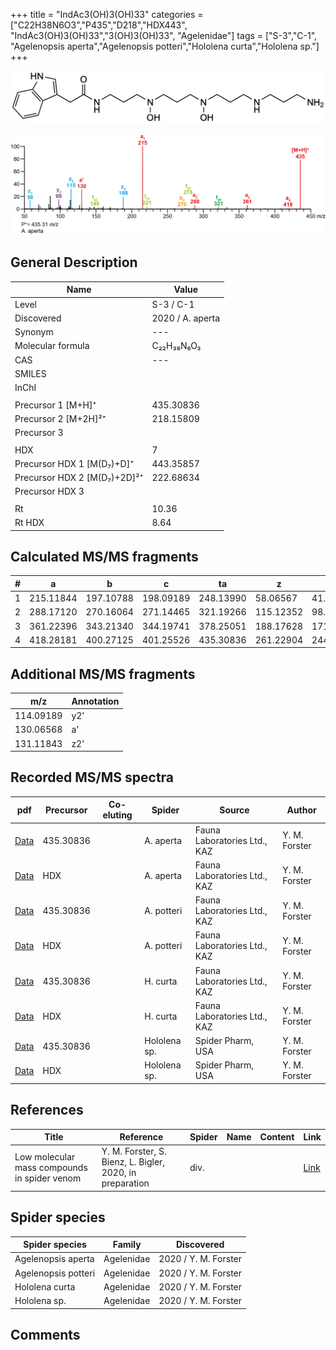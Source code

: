 +++
title = "IndAc3(OH)3(OH)33"
categories = ["C22H38N6O3","P435","D218","HDX443",
"IndAc3(OH)3(OH)33","3(OH)3(OH)33",
"Agelenidae"]
tags = ["S-3","C-1",
"Agelenopsis aperta","Agelenopsis potteri","Hololena curta","Hololena sp."]
+++

![](/img/IndAc3(OH)3(OH)33.png)

![](/img_MSMS/435_IndAc3(OH)3(OH)33_Aa.png?classes=border)

## General Description

| Name                        | Value            |
|-----------------------------|------------------|
| Level                       | S-3 / C-1               |
| Discovered                  | 2020 / A. aperta |
| Synonym                     | ---              |
| Molecular formula           | C₂₂H₃₈N₆O₃       |
| CAS                         | ---              |
| SMILES |   |
| InChI  |   |
|                             |                  |
| Precursor 1 [M+H]⁺          | 435.30836        |
| Precursor 2 [M+2H]²⁺        | 218.15809        |
| Precursor 3                 |                  |
|                             |                  |
| HDX                         | 7                |
| Precursor HDX 1 [M(D₇)+D]⁺   | 443.35857        |
| Precursor HDX 2 [M(D₇)+2D]²⁺ | 222.68634        |
| Precursor HDX 3             |                  |
|                             |                  |
| Rt                          | 10.36            |
| Rt HDX                      | 8.64             |

## Calculated MS/MS fragments

| # | a         | b         | c         | ta        | z         | y         | tz        |
|---|-----------|-----------|-----------|-----------|-----------|-----------|-----------|
| 1 | 215.11844 | 197.10788 | 198.09189 | 248.13990 | 58.06567  | 41.03912  | 75.09222  |
| 2 | 288.17120 | 270.16064 | 271.14465 | 321.19266 | 115.12352 | 98.09697  | 148.14498 |
| 3 | 361.22396 | 343.21340 | 344.19741 | 378.25051 | 188.17628 | 171.14973 | 221.19774 |
| 4 | 418.28181 | 400.27125 | 401.25526 | 435.30836 | 261.22904 | 244.20249 | 278.25559 |

## Additional MS/MS fragments

| m/z       | Annotation |
|-----------|------------|
| 114.09189 | y2'        |
| 130.06568 | a'         |
| 131.11843 | z2'        |

## Recorded MS/MS spectra

| pdf                                                    | Precursor | Co-eluting | Spider    | Source                       | Author        |
|--------------------------------------------------------|-----------|------------|-----------|------------------------------|---------------|
| [Data](/pdf/A-aperta/435_IndAc3(OH)3(OH)33_Aa.pdf)     | 435.30836 |            | A. aperta | Fauna Laboratories Ltd., KAZ | Y. M. Forster |
| [Data](/pdf/A-aperta/435_IndAc3(OH)3(OH)33_Aa_HDX.pdf) | HDX       |            | A. aperta | Fauna Laboratories Ltd., KAZ | Y. M. Forster |
| [Data](/pdf/A-potteri/435_IndAc3(OH)3(OH)33_Ap.pdf) | 435.30836 |           | A. potteri | Fauna Laboratories Ltd., KAZ | Y. M. Forster |
| [Data](/pdf/A-potteri/435_IndAc3(OH)3(OH)33_Ap_HDX.pdf) | HDX |           | A. potteri | Fauna Laboratories Ltd., KAZ | Y. M. Forster |
| [Data](/pdf/H-curta/435_IndAc3(OH)3(OH)33_Hc.pdf) | 435.30836 |           | H. curta | Fauna Laboratories Ltd., KAZ | Y. M. Forster |
| [Data](/pdf/H-curta/435_IndAc3(OH)3(OH)33_Hc_HDX.pdf) | HDX |           | H. curta | Fauna Laboratories Ltd., KAZ | Y. M. Forster |
| [Data](/pdf/Hololena-sp/435_IndAc3(OH)3(OH)33_Ho-sp.pdf) | 435.30836 |           | Hololena sp. | Spider Pharm, USA | Y. M. Forster |
| [Data](/pdf/Hololena-sp/435_IndAc3(OH)3(OH)33_Ho-sp_HDX.pdf) | HDX |           | Hololena sp. | Spider Pharm, USA | Y. M. Forster |

## References

| Title     | Reference   | Spider    | Name   | Content  | Link |
|-----------|-------------|-----------|--------|----------|-----|
| Low molecular mass compounds in spider venom      | Y. M. Forster, S. Bienz, L. Bigler, 2020, in preparation          | div.       |   |   | [Link](unknown) |

## Spider species

| Spider species     | Family     | Discovered           |
|--------------------|------------|----------------------|
| Agelenopsis aperta | Agelenidae | 2020 / Y. M. Forster |
| Agelenopsis potteri | Agelenidae | 2020 / Y. M. Forster |
| Hololena curta | Agelenidae | 2020 / Y. M. Forster |
| Hololena sp. | Agelenidae | 2020 / Y. M. Forster |

## Comments